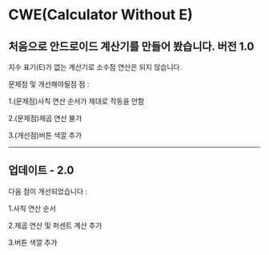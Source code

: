 # CWE(Calculator Without E)
처음으로 안드로이드 계산기를 만들어 봤습니다. 버전 1.0
--------------------------------------------
지수 표기(E)가 없는 계산기로 소수점 연산은 되지 않습니다.

문제점 및 개선해야될점 점 :

1.(문제점)사칙 연산 순서가 제대로 작동을 안함

2.(문제점)제곱 연산 불가

3.(개선점)버튼 색깔 추가

--------------------------------------------
업데이트 - 2.0
--------------------------------------------
다음 점이 개선되었습니다 :

1.사칙 연산 순서

2.제곱 연산 및 퍼센트 계산 추가

3.버튼 색깔 추가
